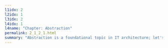 ```yaml
---
l1idx: 2
l2idx: 1
l3idx: 2
l4idx: 1
l4name: "Chapter: Abstraction"
permalink: 2_1_2_1.html
summary: "Abstraction is a foundational topic in IT architecture; let's talk about why that is."
---
```

